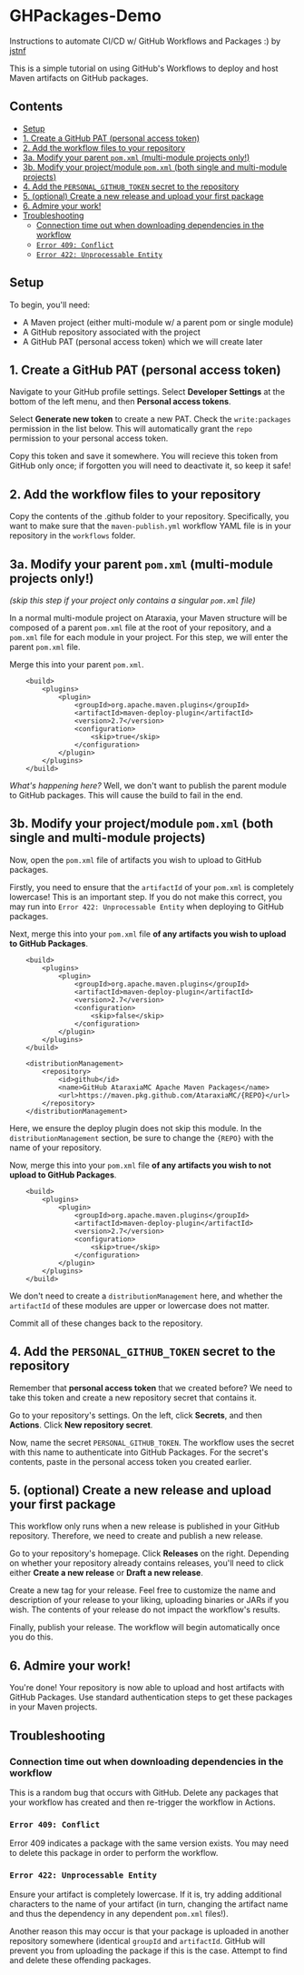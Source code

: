 # GHPackages-Demo
Instructions to automate CI/CD w/ GitHub Workflows and Packages :) by [jstnf](https://github.com/jstnf)

This is a simple tutorial on using GitHub's Workflows to deploy and host Maven artifacts on GitHub packages.

## Contents
* [Setup](#setup)
* [1. Create a GitHub PAT (personal access token)](#1-create-a-github-pat-personal-access-token)
* [2. Add the workflow files to your repository](#2-add-the-workflow-files-to-your-repository)
* [3a. Modify your parent `pom.xml` (multi-module projects only!)](#3a-modify-your-parent-pomxml-multi-module-projects-only)
* [3b. Modify your project/module `pom.xml` (both single and multi-module projects)](3b-modify-your-projectmodule-pomxml-both-single-and-multi-module-projects)
* [4. Add the `PERSONAL_GITHUB_TOKEN` secret to the repository](#4-add-the-personal_github_token-secret-to-the-repository)
* [5. (optional) Create a new release and upload your first package](#5-optional-create-a-new-release-and-upload-your-first-package)
* [6. Admire your work!](#6-admire-your-work)
* [Troubleshooting](#troubleshooting)
  * [Connection time out when downloading dependencies in the workflow](#connection-time-out-when-downloading-dependencies-in-the-workflow)
  * [`Error 409: Conflict`](#error-409-conflict)
  * [`Error 422: Unprocessable Entity`](#error-422-unprocessable-entity)

## Setup
To begin, you'll need:
* A Maven project (either multi-module w/ a parent pom or single module)
* A GitHub repository associated with the project
* A GitHub PAT (personal access token) which we will create later

## 1. Create a GitHub PAT (personal access token)
Navigate to your GitHub profile settings. Select **Developer Settings** at the bottom of the left menu, and then **Personal access tokens**.

Select **Generate new token** to create a new PAT. Check the `write:packages` permission in the list below. This will automatically grant the `repo` permission to your personal access token.

Copy this token and save it somewhere. You will recieve this token from GitHub only once; if forgotten you will need to deactivate it, so keep it safe!

## 2. Add the workflow files to your repository
Copy the contents of the .github folder to your repository. Specifically, you want to make sure that the `maven-publish.yml` workflow YAML file is in your repository in the `workflows` folder.

## 3a. Modify your parent `pom.xml` (multi-module projects only!)
*(skip this step if your project only contains a singular `pom.xml` file)*

In a normal multi-module project on Ataraxia, your Maven structure will be composed of a parent `pom.xml` file at the root of your repository, and a `pom.xml` file for each module in your project. For this step, we will enter the parent `pom.xml` file.

Merge this into your parent `pom.xml`.
```lang=xml
    <build>
        <plugins>
            <plugin>
                <groupId>org.apache.maven.plugins</groupId>
                <artifactId>maven-deploy-plugin</artifactId>
                <version>2.7</version>
                <configuration>
                    <skip>true</skip>
                </configuration>
            </plugin>
        </plugins>
    </build>
```

*What's happening here?* Well, we don't want to publish the parent module to GitHub packages. This will cause the build to fail in the end.

## 3b. Modify your project/module `pom.xml` (both single and multi-module projects)
Now, open the `pom.xml` file of artifacts you wish to upload to GitHub packages.

Firstly, you need to ensure that the `artifactId` of your `pom.xml` is completely lowercase! This is an important step. If you do not make this correct, you may run into `Error 422: Unprocessable Entity` when deploying to GitHub packages.

Next, merge this into your `pom.xml` file **of any artifacts you wish to upload to GitHub Packages**.
```lang=xml
    <build>
        <plugins>
            <plugin>
                <groupId>org.apache.maven.plugins</groupId>
                <artifactId>maven-deploy-plugin</artifactId>
                <version>2.7</version>
                <configuration>
                    <skip>false</skip>
                </configuration>
            </plugin>
        </plugins>
    </build>
    
    <distributionManagement>
        <repository>
            <id>github</id>
            <name>GitHub AtaraxiaMC Apache Maven Packages</name>
            <url>https://maven.pkg.github.com/AtaraxiaMC/{REPO}</url>
        </repository>
    </distributionManagement>
```

Here, we ensure the deploy plugin does not skip this module. In the `distributionManagement` section, be sure to change the `{REPO}` with the name of your repository.

Now, merge this into your `pom.xml` file **of any artifacts you wish to not upload to GitHub Packages**.
```lang=xml
    <build>
        <plugins>
            <plugin>
                <groupId>org.apache.maven.plugins</groupId>
                <artifactId>maven-deploy-plugin</artifactId>
                <version>2.7</version>
                <configuration>
                    <skip>true</skip>
                </configuration>
            </plugin>
        </plugins>
    </build>
```

We don't need to create a `distributionManagement` here, and whether the `artifactId` of these modules are upper or lowercase does not matter.

Commit all of these changes back to the repository.

## 4. Add the `PERSONAL_GITHUB_TOKEN` secret to the repository
Remember that **personal access token** that we created before? We need to take this token and create a new repository secret that contains it.

Go to your repository's settings. On the left, click **Secrets**, and then **Actions**. Click **New repository secret**.

Now, name the secret `PERSONAL_GITHUB_TOKEN`. The workflow uses the secret with this name to authenticate into GitHub Packages. For the secret's contents, paste in the personal access token you created earlier.

## 5. (optional) Create a new release and upload your first package
This workflow only runs when a new release is published in your GitHub repository. Therefore, we need to create and publish a new release.

Go to your repository's homepage. Click **Releases** on the right. Depending on whether your repository already contains releases, you'll need to click either **Create a new release** or **Draft a new release**.

Create a new tag for your release. Feel free to customize the name and description of your release to your liking, uploading binaries or JARs if you wish. The contents of your release do not impact the workflow's results.

Finally, publish your release. The workflow will begin automatically once you do this.

## 6. Admire your work!
You're done! Your repository is now able to upload and host artifacts with GitHub Packages. Use standard authentication steps to get these packages in your Maven projects.

## Troubleshooting
### Connection time out when downloading dependencies in the workflow
This is a random bug that occurs with GitHub. Delete any packages that your workflow has created and then re-trigger the workflow in Actions.

### `Error 409: Conflict`
Error 409 indicates a package with the same version exists. You may need to delete this package in order to perform the workflow.

### `Error 422: Unprocessable Entity`
Ensure your artifact is completely lowercase. If it is, try adding additional characters to the name of your artifact (in turn, changing the artifact name and thus the dependency in any dependent `pom.xml` files!).

Another reason this may occur is that your package is uploaded in another repository somewhere (identical `groupId` and `artifactId`. GitHub will prevent you from uploading the package if this is the case. Attempt to find and delete these offending packages.
